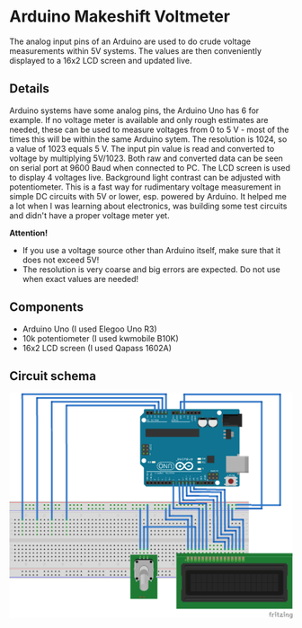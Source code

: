 # Arduino Makeshift Voltmeter
The analog input pins of an Arduino are used to do crude voltage measurements within 5V systems.
The values are then conveniently displayed to a 16x2 LCD screen and updated live.

## Details
Arduino systems have some analog pins, the Arduino Uno has 6 for example. If no voltage meter is available and only rough estimates are needed, these can be used to measure voltages from 0 to 5 V - most of the times this will be within the same Arduino sytem. The resolution is 1024, so a value of 1023 equals 5 V. 
The input pin value is read and converted to voltage by multiplying 5V/1023. Both raw and converted data can be seen on serial port at 9600 Baud when connected to PC.
The LCD screen is used to display 4 voltages live. Background light contrast can be adjusted with potentiometer. This is a fast way for rudimentary voltage measurement in simple DC circuits with 5V or lower, esp. powered by Arduino. It helped me a lot when I was learning about electronics, was building some test circuits and didn't have a proper voltage meter yet.

__Attention!__
* If you use a voltage source other than Arduino itself, make sure that it does not exceed 5V!
* The resolution is very coarse and big errors are expected. Do not use when exact values are needed!

## Components
* Arduino Uno (I used Elegoo Uno R3)
* 10k potentiometer (I used kwmobile B10K)
* 16x2 LCD screen (I used Qapass 1602A)

## Circuit schema
![alt text](voltmeter_circuit/VoltageMeter_Arduino.png "Breadboard circuit schema")

